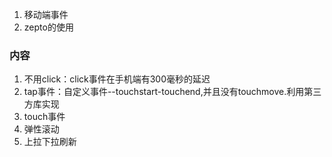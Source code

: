 1. 移动端事件
2. zepto的使用

### 内容
1. 不用click：click事件在手机端有300毫秒的延迟
2. tap事件：自定义事件--touchstart-touchend,并且没有touchmove.利用第三方库实现
3. touch事件
4. 弹性滚动
5. 上拉下拉刷新
